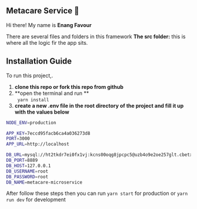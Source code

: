 ## Metacare Service :rocket:

Hi there! My name is **Enang Favour** 

 
There are several files and folders in this framework
 **The src folder:** this is where all the logic fir the app sits.  

## Installation Guide

To run this project,.

1. **clone this repo or fork this repo from github**
2. **open the terminal and run ** <br> ``` yarn install```
3. **create a new .env file in the root directory of the project and fill it up with the values below**

```sh
NODE_ENV=production

APP_KEY=7eccd95facb6ca4a036273d8
PORT=3000
APP_URL=http://localhost

DB_URL=mysql://ht2tkdr7ei0fx1vj:kcns00oqg8jpcpc5@uzb4o9e2oe257glt.cbetxkdyhwsb.us-east-1.rds.amazonaws.com:3306/w93us01ghvjhhtko
DB_PORT=8889
DB_HOST=127.0.0.1
DB_USERNAME=root
DB_PASSWORD=root
DB_NAME=metacare-microservice

```
After follow these steps then you can run 
``` yarn start ``` for production or   ``` yarn run dev ``` for development
